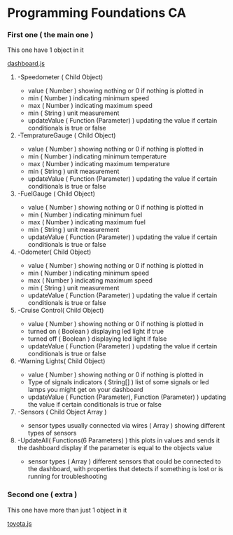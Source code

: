 # Programming Foundations CA

<h3> First one ( the main one ) </h3>
<p> This one have 1 object in it </p>

<a href="https://github.com/NoroffFEU/programming-foundations-ca-hajenn/blob/master/js/dashboard.js"> dashboard.js </a>

<ol>
    <li> -Speedometer ( Child Object)  </li>
    <ul>
        <li> value ( Number ) showing nothing or 0 if nothing is plotted in </li>
        <li> min ( Number ) indicating minimum speed </li>
        <li> max ( Number ) indicating maximum speed </li>
        <li> min ( String ) unit measurement </li>
        <li> updateValue ( Function (Parameter) ) updating the value if certain conditionals is true or false  </li>
    </ul>
       <li> -TempratureGauge ( Child Object)  </li>
    <ul>
        <li> value ( Number ) showing nothing or 0 if nothing is plotted in </li>
        <li> min ( Number ) indicating minimum temperature </li>
        <li> max ( Number ) indicating maximum temperature </li>
        <li> min ( String ) unit measurement </li>
        <li> updateValue ( Function (Parameter) ) updating the value if certain conditionals is true or false  </li>
    </ul>
           <li> -FuelGauge ( Child Object)  </li>
    <ul>
        <li> value ( Number ) showing nothing or 0 if nothing is plotted in </li>
        <li> min ( Number ) indicating minimum fuel</li>
        <li> max ( Number ) indicating maximum fuel</li>
        <li> min ( String ) unit measurement </li>
        <li> updateValue ( Function (Parameter) ) updating the value if certain conditionals is true or false  </li>
    </ul>
           <li> -Odometer( Child Object)  </li>
    <ul>
        <li> value ( Number ) showing nothing or 0 if nothing is plotted in </li>
        <li> min ( Number ) indicating minimum speed </li>
        <li> max ( Number ) indicating maximum speed </li>
        <li> min ( String ) unit measurement </li>
        <li> updateValue ( Function (Parameter) ) updating the value if certain conditionals is true or false  </li>
    </ul>
            <li> -Cruise Control( Child Object)  </li>
    <ul>
        <li> value ( Number ) showing nothing or 0 if nothing is plotted in </li>
        <li> turned on ( Boolean ) displaying led light if true </li>
        <li> turned off ( Boolean )  displaying led light if false  </li>
        <li> updateValue ( Function (Parameter) ) updating the value if certain conditionals is true or false  </li>
    </ul>
            <li> -Warning Lights( Child Object)  </li>
    <ul>
        <li> value ( Number ) showing nothing or 0 if nothing is plotted in </li>
        <li> Type of signals indicators ( String[] ) list of some signals or led lamps you might get on your dashboard </li>
        <li> updateValue ( Function (Parameter), Function (Parameter) ) updating the value if certain conditionals is true or false  </li>
    </ul>
            <li> -Sensors ( Child Object Array )  </li>
    <ul>
        <li> sensor types usually connected via wires  ( Array ) showing different types of sensors  </li>
    </ul>
            <li> -UpdateAll( Functions(6 Parameters) ) this plots in values and sends it the dashboard display if the parameter is equal  
             to the objects value
            </li>
    <ul>
        <li> sensor types ( Array ) different sensors that could be connected to the dashboard, with properties that detects if something is lost or
        is running for troubleshooting  </li>
    </ul>
</ol>

<h3> Second one ( extra ) </h3>
<p> This one have more than just 1 object in it </p>

<a href="https://github.com/NoroffFEU/programming-foundations-ca-hajenn/blob/master/js/toyota.js"> toyota.js </a>
